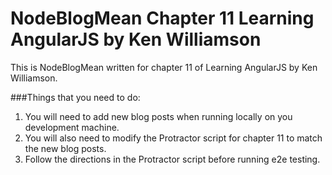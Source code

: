 NodeBlogMean Chapter 11 Learning AngularJS by Ken Williamson
==============

This is NodeBlogMean written for chapter 11 of Learning AngularJS by Ken Williamson.

###Things that you need to do:
1. You will need to add new blog posts when running locally on you development machine.
2. You will also need to modify the Protractor script for chapter 11 to match the new blog posts.
3. Follow the directions in the Protractor script before running e2e testing.




